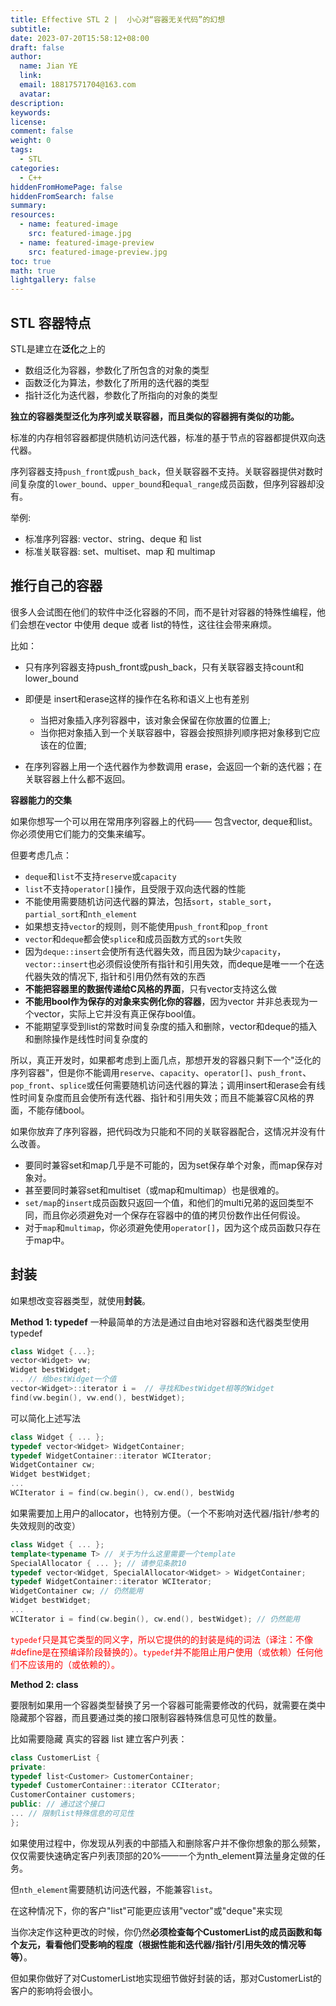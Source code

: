 ```yaml
---
title: Effective STL 2 |  小心对“容器无关代码”的幻想
subtitle:
date: 2023-07-20T15:58:12+08:00
draft: false
author:
  name: Jian YE
  link:
  email: 18817571704@163.com
  avatar:
description:
keywords:
license:
comment: false
weight: 0
tags:
  - STL
categories:
  - C++
hiddenFromHomePage: false
hiddenFromSearch: false
summary:
resources:
  - name: featured-image
    src: featured-image.jpg
  - name: featured-image-preview
    src: featured-image-preview.jpg
toc: true
math: true
lightgallery: false
---
```


## STL 容器特点

STL是建立在**泛化**之上的

 - 数组泛化为容器，参数化了所包含的对象的类型</br>
 - 函数泛化为算法，参数化了所用的迭代器的类型</br>
 - 指针泛化为迭代器，参数化了所指向的对象的类型</br>

**独立的容器类型泛化为序列或关联容器，而且类似的容器拥有类似的功能。**

标准的内存相邻容器都提供随机访问迭代器，标准的基于节点的容器都提供双向迭代器。

序列容器支持`push_front`或`push_back`，但关联容器不支持。关联容器提供对数时间复杂度的`lower_bound`、`upper_bound`和`equal_range`成员函数，但序列容器却没有。

举例:
- 标准序列容器: vector、string、deque 和 list
- 标准关联容器: set、multiset、map 和 multimap

## 推行自己的容器

很多人会试图在他们的软件中泛化容器的不同，而不是针对容器的特殊性编程，他们会想在vector 中使用 deque 或者 list的特性，这往往会带来麻烦。

比如：

- 只有序列容器支持push_front或push_back，只有关联容器支持count和lower_bound

- 即便是 insert和erase这样的操作在名称和语义上也有差别

  - 当把对象插入序列容器中，该对象会保留在你放置的位置上;
  - 当你把对象插入到一个关联容器中，容器会按照排列顺序把对象移到它应该在的位置;
- 在序列容器上用一个迭代器作为参数调用 erase，会返回一个新的迭代器；在关联容器上什么都不返回。

**容器能力的交集**

如果你想写一个可以用在常用序列容器上的代码—— 包含vector, deque和list。你必须使用它们能力的交集来编写。

但要考虑几点：

- `deque`和`list`不支持`reserve`或`capacity`
- `list`不支持`operator[]`操作，且受限于双向迭代器的性能
- 不能使用需要随机访问迭代器的算法，包括`sort`，`stable_sort`，`partial_sort`和`nth_element`
- 如果想支持`vector`的规则，则不能使用`push_front`和`pop_front`
- `vector`和`deque`都会使`splice`和成员函数方式的`sort`失败
- 因为`deque::insert`会使所有迭代器失效，而且因为缺少`capacity`，`vector::insert`也必须假设使所有指针和引用失效，而deque是唯一一个在迭代器失效的情况下, 指针和引用仍然有效的东西
- **不能把容器里的数据传递给C风格的界面**，只有vector支持这么做
- **不能用bool作为保存的对象来实例化你的容器**，因为vector 并非总表现为一个vector，实际上它并没有真正保存bool值。
- 不能期望享受到list的常数时间复杂度的插入和删除，vector和deque的插入和删除操作是线性时间复杂度的

所以，真正开发时，如果都考虑到上面几点，那想开发的容器只剩下一个"泛化的序列容器"，但是你不能调用`reserve`、`capacity`、`operator[]`、`push_front`、`pop_front`、`splice`或任何需要随机访问迭代器的算法；调用insert和erase会有线性时间复杂度而且会使所有迭代器、指针和引用失效；而且不能兼容C风格的界面，不能存储bool。

如果你放弃了序列容器，把代码改为只能和不同的关联容器配合，这情况并没有什么改善。

 - 要同时兼容set和map几乎是不可能的，因为set保存单个对象，而map保存对象对。
 - 甚至要同时兼容set和multiset（或map和multimap）也是很难的。
 - `set/map`的`insert`成员函数只返回一个值，和他们的multi兄弟的返回类型不同，而且你必须避免对一个保存在容器中的值的拷贝份数作出任何假设。
 - 对于`map`和`multimap`，你必须避免使用`operator[]`，因为这个成员函数只存在于map中。


## 封装

如果想改变容器类型，就使用**封装**。

**Method 1: typedef**
一种最简单的方法是通过自由地对容器和迭代器类型使用typedef

```c++
class Widget {...};
vector<Widget> vw;
Widget bestWidget;
... // 给bestWidget一个值
vector<Widget>::iterator i =  // 寻找和bestWidget相等的Widget
find(vw.begin(), vw.end(), bestWidget);
```
可以简化上述写法

```c++
class Widget { ... };
typedef vector<Widget> WidgetContainer;
typedef WidgetContainer::iterator WCIterator;
WidgetContainer cw;
Widget bestWidget;
...
WCIterator i = find(cw.begin(), cw.end(), bestWidg
```

如果需要加上用户的allocator，也特别方便。（一个不影响对迭代器/指针/参考的失效规则的改变）

```c++
class Widget { ... };
template<typename T> // 关于为什么这里需要一个template
SpecialAllocator { ... }; // 请参见条款10
typedef vector<Widget, SpecialAllocator<Widget> > WidgetContainer;
typedef WidgetContainer::iterator WCIterator;
WidgetContainer cw; // 仍然能用
Widget bestWidget;
...
WCIterator i = find(cw.begin(), cw.end(), bestWidget); // 仍然能用
```
<font color=red>`typedef`只是其它类型的同义字，所以它提供的的封装是纯的词法（译注：不像#define是在预编译阶段替换的）。`typedef`并不能阻止用户使用（或依赖）任何他们不应该用的（或依赖的）。</font>

**Method 2: class**

要限制如果用一个容器类型替换了另一个容器可能需要修改的代码，就需要在类中隐藏那个容器，而且要通过类的接口限制容器特殊信息可见性的数量。

比如需要隐藏 真实的容器 list 建立客户列表：

```c++
class CustomerList {
private:
typedef list<Customer> CustomerContainer;
typedef CustomerContainer::iterator CCIterator;
CustomerContainer customers;
public: // 通过这个接口
... // 限制list特殊信息的可见性
};
```

如果使用过程中，你发现从列表的中部插入和删除客户并不像你想象的那么频繁，仅仅需要快速确定客户列表顶部的20%——一个为nth_element算法量身定做的任务。

但`nth_element`需要随机访问迭代器，不能兼容`list`。

在这种情况下，你的客户"list"可能更应该用"vector"或"deque"来实现

当你决定作这种更改的时候，你仍然**必须检查每个CustomerList的成员函数和每个友元，看看他们受影响的程度（根据性能和迭代器/指针/引用失效的情况等等）**。

但如果你做好了对CustomerList地实现细节做好封装的话，那对CustomerList的客户的影响将会很小。
